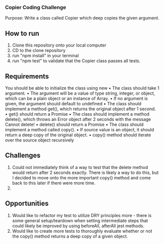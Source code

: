 ### Copier Coding Challenge
Purpose: Write a class called Copier which deep copies the given argument.

## How to run
1. Clone this repository onto your local computer
2. CD to the clone repository
3. run "npm install" in your terminal
4. run "npm test" to validate that the Copier class passes all tests.

## Requirements
You should be able to initialize the class using new
• The class should take 1 argument.
• The argument will be a value of type string, integer, or object, which can be a plain
object or an instance of Array.
• If no argument is given, the argument should default to undefined
• The class should implement a method get(), which returns the original object after 1
second.
• get() should return a Promise
• The class should implement a method delete(), which throws an Error object after 2
seconds with the message Cannot delete!
• delete() should return a Promise
• The class should implement a method called copy().
• If source value is an object, it should return a deep copy of the original object.
• copy() method should iterate over the source object recursively

## Challenges
1. Could not immediately think of a way to test that the delete method would return after 2 seconds exactly. There is likely a way to do this, but I decided to move onto the more important copy() method and come back to this later if there were more time.
2. 

## Opportunities
1. Would like to refactor my test to utilize DRY principles more - there is some general setup/teardown when setting intermediate steps that could likely be improved by using beforeAll, afterAll jest methods.
2. Would like to create more tests to thoroughly evaluate whether or not the copy() method returns a deep copy of a given object.